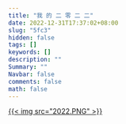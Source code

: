 ```yaml
---
title: "我 的 二 零 二 二"
date: 2022-12-31T17:37:02+08:00
slug: "5fc3"
hidden: false
tags: []
keywords: []
description: ""
Summary: ""
Navbar: false
comments: false
math: false
---
```




<!--more-->

<a href="https://i0.hdslb.com/bfs/album/63e019ae14d642e09fb7672b361187c3c1f2d2d3.png" >{{< img src="2022.PNG" >}}</a>

